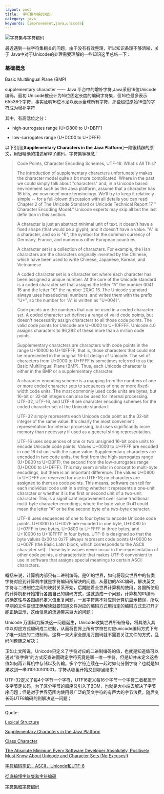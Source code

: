 ```yaml
---
layout: post
title:  字符集与编码知识
category: java
keywords: [improvement,java,unicode]
---
```


![字符集与字符编码](http://res.oncelee.com/20190501230537.png)


最近遇到一些字符集相关的问题，由于没有有效整理，所以知识条理不够清晰，关于 Java中对于Unicode的处理需要理解的一些知识这里总结一下：

### 基础概念

Basic Multilingual Plane (BMP)

supplementary character —— Java 平台中的增补字符,Java采用16位Unicode编码，最初 Unicode被设计为16位固定长度的编码字符集，但16位最多表示65536个字符，事实证明16位不足以表示全球所有字符，那些超过原始16位的字符成为增补字符


其中，有高低位之分：

- high-surrogates range (U+D800 to U+DBFF)

- low-surrogates range (U+DC00 to U+DFFF)

以下引用[**Supplementary Characters in the Java Platform**]一段很精辟的原文，用很精确的描述解释了编码，字符集等概念：

>  Code Points, Character Encoding Schemes, UTF-16: What's All This?
>  
> The introduction of supplementary characters unfortunately makes the character model quite a bit more complicated. Where in the past we could simply talk about "characters" and, in a Unicode based environment such as the Java platform, assume that a character has 16 bits, we now need more terminology. We'll try to keep it relatively simple -- for a full-blown discussion with all details you can read Chapter 2 of The Unicode Standard or Unicode Technical Report 17 " Character Encoding Model." Unicode experts may skip all but the last definition in this section.
>
> A character is just an abstract minimal unit of text. It doesn't have a fixed shape (that would be a glyph), and it doesn't have a value. "A" is a character, and so is "€", the symbol for the common currency of Germany, France, and numerous other European countries.
>
> A character set is a collection of characters. For example, the Han characters are the characters originally invented by the Chinese, which have been used to write Chinese, Japanese, Korean, and Vietnamese.
>
> A coded character set is a character set where each character has been assigned a unique number. At the core of the Unicode standard is a coded character set that assigns the letter "A" the number 0041 16 and the letter "€" the number 20AC 16. The Unicode standard always uses hexadecimal numbers, and writes them with the prefix "U+", so the number for "A" is written as "U+0041".

>  Code points are the numbers that can be used in a coded character set. A coded character set defines a range of valid code points, but doesn't necessarily assign characters to all those code points. The valid code points for Unicode are U+0000 to U+10FFFF. Unicode 4.0 assigns characters to 96,382 of these more than a million code points.
>
> Supplementary characters are characters with code points in the range U+10000 to U+10FFFF, that is, those characters that could not be represented in the original 16-bit design of Unicode. The set of characters from U+0000 to U+FFFF is sometimes referred to as the Basic Multilingual Plane (BMP). Thus, each Unicode character is either in the BMP or a supplementary character.
>
> A character encoding scheme is a mapping from the numbers of one or more coded character sets to sequences of one or more fixed-width code units. The most commonly used code units are bytes, but 16-bit or 32-bit integers can also be used for internal processing. UTF-32, UTF-16, and UTF-8 are character encoding schemes for the coded character set of the Unicode standard.
>
> UTF-32 simply represents each Unicode code point as the 32-bit integer of the same value. It's clearly the most convenient representation for internal processing, but uses significantly more memory than necessary if used as a general string representation.
>
> UTF-16 uses sequences of one or two unsigned 16-bit code units to encode Unicode code points. Values U+0000 to U+FFFF are encoded in one 16-bit unit with the same value. Supplementary characters are encoded in two code units, the first from the high-surrogates range (U+D800 to U+DBFF), the second from the low-surrogates range (U+DC00 to U+DFFF). This may seem similar in concept to multi-byte encodings, but there is an important difference: The values U+D800 to U+DFFF are reserved for use in UTF-16; no characters are assigned to them as code points. This means, software can tell for each individual code unit in a string whether it represents a one-unit character or whether it is the first or second unit of a two-unit character. This is a significant improvement over some traditional multi-byte character encodings, where the byte value 0x41 could mean the letter "A" or be the second byte of a two-byte character.
>
> UTF-8 uses sequences of one to four bytes to encode Unicode code points. U+0000 to U+007F are encoded in one byte, U+0080 to U+07FF in two bytes, U+0800 to U+FFFF in three bytes, and U+10000 to U+10FFFF in four bytes. UTF-8 is designed so that the byte values 0x00 to 0x7F always represent code points U+0000 to U+007F (the Basic Latin block, which corresponds to the ASCII character set). These byte values never occur in the representation of other code points, a characteristic that makes UTF-8 convenient to use in software that assigns special meanings to certain ASCII characters.


概括来说，计算机内部只有二进制编码，是01的世界，如何将现实世界中的各类字符对应到计算机中就是字符编码所解决的问题，从最初的ASC编码，解决英文字符与二进制位之间的映射关系开始，后期随着全世界计算机的使用，各国所使用的计算机都开始推行各国自己的编码方式，这就造成一个问题，计算机的01编码的确定性与各国编码定义值重复问题，一旦字符集不对应则计算机显示错误，所以早期的文件要想正确解读就要知道文件对应的编码方式用指定的编码方式去打开才能正确显示，这给信息的流通带来巨大的问题；

Unicode 万国码为解决这一问题诞生，Unicode收集世界所有符号，将其纳入其中以对应方式编码成二进制，从而将世界上所有字符在对应unicode编码方式下有了唯一对应的二进制码，这样一来大家全部用万国码就不需要关注文件的方式，乱码问题随之解决；

正如上文所说，Unicode只定义了字符对应的二进制编码的值，也就是知道值可以通过“查字典”的方式反查进而确定字符究竟是哪一唯一字符，但是却并未定义这些值如何再计算机中存储以及传输，多个字符连续在一起时如何分割字符？也就是如果收到一串010100101001，字符从哪里开始又到哪里结束？

UTF-32定义了每4个字节一个字符，UTF16定义每16个字节一个字符二者都属于多字节定长码，为了区分字节的顺序又引入了BOM，也就是大小端去解决了字节序问题；但是对于世界范围内使用最广泛的英文字符的有巨大的字节浪费，随后变长码UTF8编码的则解决这一问题；


---

Quote:

[Lexical Structure](https://docs.oracle.com/javase/specs/jls/se7/html/jls-3.html#jls-3.1)

[Supplementary Characters in the Java Platform](http://www.oracle.com/us/technologies/java/supplementary-142654.html)

[Class Character](http://docs.oracle.com/javase/6/docs/api/java/lang/Character.html#unicode)

[The Absolute Minimum Every Software Developer Absolutely, Positively Must Know About Unicode and Character Sets (No Excuses!)](https://www.joelonsoftware.com/2003/10/08/the-absolute-minimum-every-software-developer-absolutely-positively-must-know-about-unicode-and-character-sets-no-excuses/)

[字符编码笔记：ASCII，Unicode和UTF-8](http://www.ruanyifeng.com/blog/2007/10/ascii_unicode_and_utf-8.html)

[彻底搞懂字符集和字符编码](http://hustcalm.me/blog/2013/04/06/che-di-gao-dong-zi-fu-ji-he-zi-fu-bian-ma-cooked-from-other-posts/)

[字符集和字符编码](http://www.cnblogs.com/skynet/archive/2011/05/03/2035105.html)
